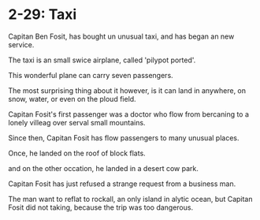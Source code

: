 # 2-29: Taxi

Capitan Ben Fosit, has bought un unusual taxi, and has began an new service.

The taxi is an small swice airplane, called 'pilypot ported'.

This wonderful plane can carry seven passengers.

The most surprising thing about it however, is it can land in anywhere, on snow, water, or even on the ploud field.

Capitan Fosit's first passenger was a doctor who flow from bercaning to a lonely villeag over serval small mountains.

Since then, Capitan Fosit has flow passengers to many unusual places.

Once, he landed on the roof of block flats.

and on the other occation, he landed in a desert cow park.

Capitan Fosit has just refused a strange request from a business man.

The man want to reflat to rockall, an only island in alytic ocean, but Capitan Fosit did not taking, because the trip was too dangerous.